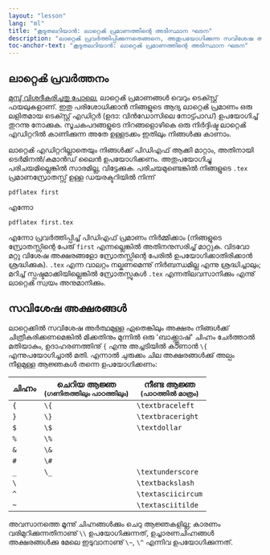 ```yaml
---
layout: "lesson"
lang: "ml"
title: "കൂടുതലറിയാൻ: ലാറ്റെൿ പ്രമാണത്തിന്റെ അടിസ്ഥാന ഘടന"
description: "ലാറ്റെൿ പ്രവര്‍ത്തിപ്പിക്കുന്നതെങ്ങനെ, അതുപയോഗിക്കുന്ന സവിശേഷ അക്ഷരങ്ങൾ ഏതൊക്കെ, പിഡിഎഫ് പ്രമാണത്തിൽ അവ എങ്ങനെ ഉള്‍പ്പെടുത്താം എന്നിവയെക്കുറിച്ചു് കൂടുതൽ വിവരങ്ങൾ ഈ പാഠത്തിൽ മനസ്സിലാക്കാം."
toc-anchor-text: "കൂടുതലറിയാൻ: ലാറ്റെൿ പ്രമാണത്തിന്റെ അടിസ്ഥാന ഘടന"
---
```


## ലാറ്റെൿ പ്രവര്‍ത്തനം

[മുമ്പു് വിശദീകരിച്ചതു പോലെ](lesson-02), ലാറ്റെൿ പ്രമാണങ്ങൾ വെറും ടെക്സ്റ്റ് ഫയലുകളാണ്.
ഇതു പരിശോധിക്കാൻ നിങ്ങളുടെ ആദ്യ ലാറ്റെൿ പ്രമാണം ഒരു ലളിതമായ ടെക്സ്റ്റ് എഡിറ്റർ (ഉദാ:
വിന്‍ഡോസിലെ നോട്ട്പാഡ്) ഉപയോഗിച്ച് തുറന്നു നോക്കുക. സൂചകപദങ്ങളുടെ നിറങ്ങളൊഴികെ ഒരു
നിര്‍ദ്ദിഷ്ട ലാറ്റെൿ എഡിറ്ററിൽ കാണിക്കുന്ന അതേ ഉള്ളടക്കം ഇതിലും നിങ്ങള്‍ക്കു കാണാം.

ലാറ്റെൿ എഡിറ്ററില്ലാതെയും നിങ്ങള്‍ക്ക് പിഡിഎഫ് ആക്കി മാറ്റാം, അതിനായി ടെര്‍മിനൽ/കമാന്‍ഡ് ലൈൻ
ഉപയോഗിക്കണം. അതുപയോഗിച്ചു പരിചയമില്ലെങ്കിൽ സാരമില്ല, വിട്ടേക്കുക. പരിചയമുണ്ടെങ്കിൽ നിങ്ങളുടെ
`.tex` പ്രമാണസ്രോതസ്സ് ഉള്ള ഡയരക്ടറിയിൽ നിന്ന്

`pdflatex first`

എന്നോ

`pdflatex first.tex`

എന്നോ പ്രവര്‍ത്തിപ്പിച്ച് പിഡിഎഫ് പ്രമാണം നിര്‍മ്മിക്കാം (നിങ്ങളുടെ സ്രോതസ്സിന്റെ പേരു് `first` എന്നല്ലെങ്കിൽ
അതിനനുസരിച്ച് മാറ്റുക. വിടവോ മറ്റു വിശേഷ അക്ഷരങ്ങളോ സ്രോതസ്സിന്റെ പേരിൽ ഉപയോഗിക്കാതിരിക്കാൻ ശ്രദ്ധിക്കുക).
`.tex` എന്ന വാലറ്റം നല്കണമെന്നു് നിര്‍ബന്ധമില്ല എന്നു ശ്രദ്ധിച്ചാലും; മറിച്ച് സ്പഷ്ടമാക്കിയില്ലെങ്കിൽ സ്രോതസ്സുകൾ
`.tex` എന്നതിലവസാനിക്കും എന്നു് ലാറ്റെൿ സ്വയം അനുമാനിക്കും.

## സവിശേഷ അക്ഷരങ്ങൾ

ലാറ്റെക്കിൽ സവിശേഷ അര്‍ത്ഥമുള്ള ഏതെങ്കിലും അക്ഷരം നിങ്ങള്‍ക്ക് ചിത്രീകരിക്കണമെങ്കിൽ മിക്കതിനും മുന്നിൽ ഒരു
'ബാക്ക്സ്ലാഷ്' ചിഹ്നം ചേര്‍ത്താൽ മതിയാകും, ഉദാഹരണത്തിനു് `{` എന്നു അച്ചടിയിൽ കാണാൻ `\{`
എന്നുപയോഗിച്ചാൽ മതി. എന്നാൽ ചുരുക്കം ചില അക്ഷരങ്ങള്‍ക്കു് അല്പം നീളമുള്ള ആജ്ഞകൾ തന്നെ ഉപയോഗിക്കണം:


| ചിഹ്നം | ചെറിയ ആജ്ഞ <br><small>(ഗണിതത്തിലും പാഠത്തിലും)</small> | നീണ്ട ആജ്ഞ <br><small>(പാഠത്തിൽ മാത്രം)</small> |
| --- | --- | --- |
| `{`    | `\{`          | `\textbraceleft`  |
| `}`    | `\}`          | `\textbraceright` |
| `$`    | `\$`          | `\textdollar`     |
| `%`    | `\%`          |                   |
| `&`    | `\&`          |                   |
| `#`    | `\#`          |                   |
| `_`    | `\_`          | `\textunderscore` |
| ``\``  |               | `\textbackslash`  |
| `^`    |               | `\textasciicircum`|
| `~`    |               | `\textasciitilde` |

അവസാനത്തെ മൂന്നു് ചിഹ്നങ്ങള്‍ക്കും ചെറു ആജ്ഞകളില്ല; കാരണം വരിമുറിക്കുന്നതിനാണു് `\\` ഉപയോഗിക്കുന്നത്,
ഉച്ചാരണചിഹ്നങ്ങൾ അക്ഷരങ്ങള്‍ക്കു മേലെ ഇടുവാനാണു് `\~`, `\^` എന്നിവ ഉപയോഗിക്കുന്നത്.

